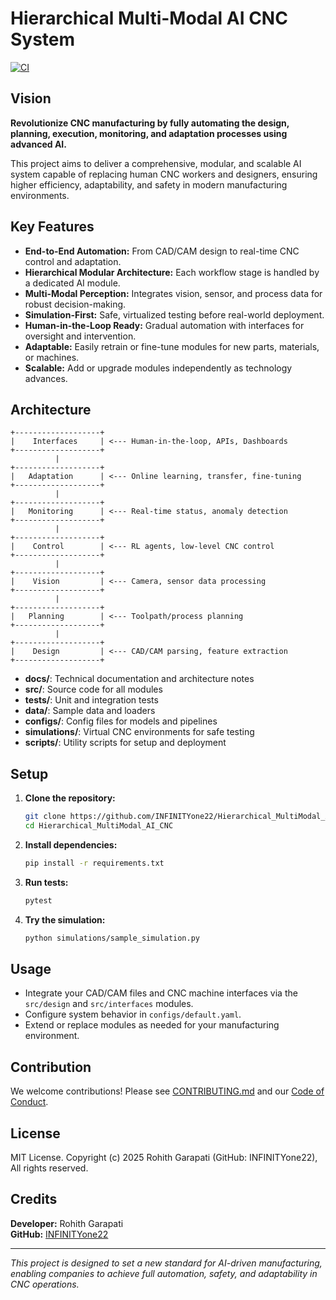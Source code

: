 # Hierarchical Multi-Modal AI CNC System

[![CI](https://github.com/INFINITYone22/Hierarchical_MultiModal_AI_CNC/actions/workflows/ci.yml/badge.svg)](https://github.com/INFINITYone22/Hierarchical_MultiModal_AI_CNC/actions)

## Vision

**Revolutionize CNC manufacturing by fully automating the design, planning, execution, monitoring, and adaptation processes using advanced AI.**

This project aims to deliver a comprehensive, modular, and scalable AI system capable of replacing human CNC workers and designers, ensuring higher efficiency, adaptability, and safety in modern manufacturing environments.

## Key Features
- **End-to-End Automation:** From CAD/CAM design to real-time CNC control and adaptation.
- **Hierarchical Modular Architecture:** Each workflow stage is handled by a dedicated AI module.
- **Multi-Modal Perception:** Integrates vision, sensor, and process data for robust decision-making.
- **Simulation-First:** Safe, virtualized testing before real-world deployment.
- **Human-in-the-Loop Ready:** Gradual automation with interfaces for oversight and intervention.
- **Adaptable:** Easily retrain or fine-tune modules for new parts, materials, or machines.
- **Scalable:** Add or upgrade modules independently as technology advances.

## Architecture

```
+-------------------+
|    Interfaces     | <--- Human-in-the-loop, APIs, Dashboards
+-------------------+
          |
+-------------------+
|   Adaptation      | <--- Online learning, transfer, fine-tuning
+-------------------+
          |
+-------------------+
|   Monitoring      | <--- Real-time status, anomaly detection
+-------------------+
          |
+-------------------+
|    Control        | <--- RL agents, low-level CNC control
+-------------------+
          |
+-------------------+
|    Vision         | <--- Camera, sensor data processing
+-------------------+
          |
+-------------------+
|   Planning        | <--- Toolpath/process planning
+-------------------+
          |
+-------------------+
|    Design         | <--- CAD/CAM parsing, feature extraction
+-------------------+
```

- **docs/**: Technical documentation and architecture notes
- **src/**: Source code for all modules
- **tests/**: Unit and integration tests
- **data/**: Sample data and loaders
- **configs/**: Config files for models and pipelines
- **simulations/**: Virtual CNC environments for safe testing
- **scripts/**: Utility scripts for setup and deployment

## Setup

1. **Clone the repository:**
   ```bash
   git clone https://github.com/INFINITYone22/Hierarchical_MultiModal_AI_CNC.git
   cd Hierarchical_MultiModal_AI_CNC
   ```
2. **Install dependencies:**
   ```bash
   pip install -r requirements.txt
   ```
3. **Run tests:**
   ```bash
   pytest
   ```
4. **Try the simulation:**
   ```bash
   python simulations/sample_simulation.py
   ```

## Usage
- Integrate your CAD/CAM files and CNC machine interfaces via the `src/design` and `src/interfaces` modules.
- Configure system behavior in `configs/default.yaml`.
- Extend or replace modules as needed for your manufacturing environment.

## Contribution
We welcome contributions! Please see [CONTRIBUTING.md](CONTRIBUTING.md) and our [Code of Conduct](CODE_OF_CONDUCT.md).

## License
MIT License. Copyright (c) 2025 Rohith Garapati (GitHub: INFINITYone22), All rights reserved.

## Credits
**Developer:** Rohith Garapati  
**GitHub:** [INFINITYone22](https://github.com/INFINITYone22)

---
*This project is designed to set a new standard for AI-driven manufacturing, enabling companies to achieve full automation, safety, and adaptability in CNC operations.* 